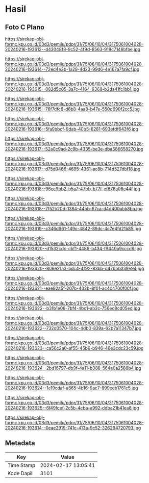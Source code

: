 # Hasil

## Foto C Plano

https://sirekap-obj-formc.kpu.go.id/03d3/pemilu/pdpr/31/75/06/10/04/3175061004028-20240216-193612--d43048f8-9c52-4f9d-8563-918c7148bfbe.jpg

https://sirekap-obj-formc.kpu.go.id/03d3/pemilu/pdpr/31/75/06/10/04/3175061004028-20240216-193614--72ed4e3b-1a29-4d23-99d6-4e167a7fa9cf.jpg

https://sirekap-obj-formc.kpu.go.id/03d3/pemilu/pdpr/31/75/06/10/04/3175061004028-20240216-193615--082d5c05-3a7c-4164-9368-b2da41fc1bb1.jpg

https://sirekap-obj-formc.kpu.go.id/03d3/pemilu/pdpr/31/75/06/10/04/3175061004028-20240216-193615--76f7dfc6-d6b8-4aa8-b47e-550d690f2cc5.jpg

https://sirekap-obj-formc.kpu.go.id/03d3/pemilu/pdpr/31/75/06/10/04/3175061004028-20240216-193616--5fa9bbcf-9dab-40b5-8281-693efdf643f6.jpg

https://sirekap-obj-formc.kpu.go.id/03d3/pemilu/pdpr/31/75/06/10/04/3175061004028-20240216-193617--52a0c9ad-2c9b-4335-be3e-dba586658270.jpg

https://sirekap-obj-formc.kpu.go.id/03d3/pemilu/pdpr/31/75/06/10/04/3175061004028-20240216-193617--d75d0466-4695-4361-ac8b-714d527dbf18.jpg

https://sirekap-obj-formc.kpu.go.id/03d3/pemilu/pdpr/31/75/06/10/04/3175061004028-20240216-193618--96cc9bb2-b5a7-47bb-b77f-ef676a06e44f.jpg

https://sirekap-obj-formc.kpu.go.id/03d3/pemilu/pdpr/31/75/06/10/04/3175061004028-20240216-193618--7f52b20d-1384-44bb-87ca-d4d400abb8ba.jpg

https://sirekap-obj-formc.kpu.go.id/03d3/pemilu/pdpr/31/75/06/10/04/3175061004028-20240216-193619--c346d961-149c-4842-89dc-4c7e4fd21b85.jpg

https://sirekap-obj-formc.kpu.go.id/03d3/pemilu/pdpr/31/75/06/10/04/3175061004028-20240216-193620--d1532cdc-cbf1-4486-b434-f9440a9cccd6.jpg

https://sirekap-obj-formc.kpu.go.id/03d3/pemilu/pdpr/31/75/06/10/04/3175061004028-20240216-193620--806e21a3-bdc4-4f92-83bb-d47bbb339e94.jpg

https://sirekap-obj-formc.kpu.go.id/03d3/pemilu/pdpr/31/75/06/10/04/3175061004028-20240216-193621--eae92a5f-207b-402b-8f01-ac4c4700f00f.jpg

https://sirekap-obj-formc.kpu.go.id/03d3/pemilu/pdpr/31/75/06/10/04/3175061004028-20240216-193622--b31b1e08-7bf4-4bc1-ab3c-756ec8cd05ed.jpg

https://sirekap-obj-formc.kpu.go.id/03d3/pemilu/pdpr/31/75/06/10/04/3175061004028-20240216-193622--732d0570-104c-4db0-839a-62b7a11347b7.jpg

https://sirekap-obj-formc.kpu.go.id/03d3/pemilu/pdpr/31/75/06/10/04/3175061004028-20240216-193623--ca56c2a0-af55-45b6-b946-46e3cdc23c59.jpg

https://sirekap-obj-formc.kpu.go.id/03d3/pemilu/pdpr/31/75/06/10/04/3175061004028-20240216-193624--2bd16797-db9f-4a11-b088-564a0a2588b4.jpg

https://sirekap-obj-formc.kpu.go.id/03d3/pemilu/pdpr/31/75/06/10/04/3175061004028-20240216-193624--1e19cdaf-a665-4b16-9ac7-699ceb1761c5.jpg

https://sirekap-obj-formc.kpu.go.id/03d3/pemilu/pdpr/31/75/06/10/04/3175061004028-20240216-193625--6f49fcef-2c5b-4cba-a992-ddba21b41ea8.jpg

https://sirekap-obj-formc.kpu.go.id/03d3/pemilu/pdpr/31/75/06/10/04/3175061004028-20240216-193614--0eae2919-741c-413a-9c52-326294720793.jpg


## Metadata

| Key        | Value               |
| ---------- | ------------------- |
| Time Stamp | 2024-02-17 13:05:41 |
| Kode Dapil | 3101                |



